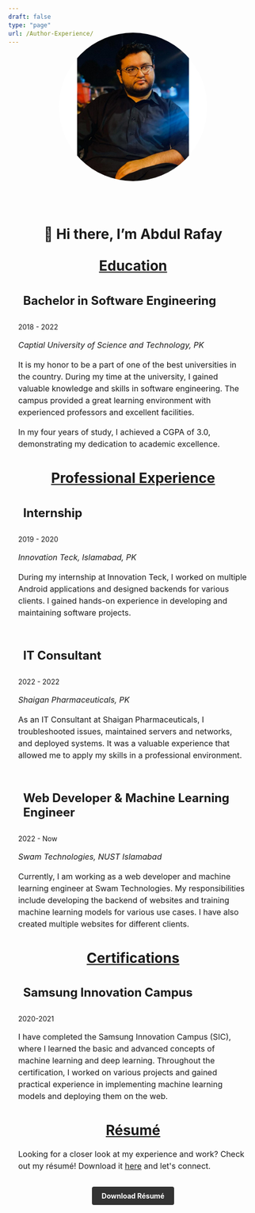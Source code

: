 ```yaml
---
draft: false
type: "page"
url: /Author-Experience/
---
```


<!-- <html>
<head>
  <title>Professional Experience</title>
  <link rel="stylesheet" href="https://cdnjs.cloudflare.com/ajax/libs/font-awesome/5.15.3/css/all.min.css">
  <style>
    body {
      font-family: Arial, sans-serif;
    }
    .container {
      max-width: 800px;
      margin: 0 auto;
      padding: 20px;
    }
    .circle {
      width: 300px;
      height: 300px;
      border-radius: 50%;
      margin: 0 auto;
      position: relative;
      transform: translateY(-20%);
      overflow: hidden;
    }
    .circle img {
      display: block;
      width: 100%;
      height: 100%;
      object-fit: cover;
    }
    .circle i {
      display: flex;
      justify-content: center;
      align-items: center;
      width: 100%;
      height: 100%;
      font-size: 120px;
    }
    h1 {
      text-align: center;
      margin-top: 30px;
      font-size: 28px;
      font-weight: bold;
    }
    h2 {
      font-size: 24px;
      font-weight: bold;
      margin-top: 20px;
    }
    h4 {
      font-size: 16px;
      font-weight: bold;
      margin-bottom: 5px;
    }
    p {
      font-size: 16px;
      line-height: 1.5;
    }
    .underline {
      text-decoration: underline;
    }
    .experience {
      margin-bottom: 40px;
    }
    .experience:last-child {
      margin-bottom: 0;
    }
    .experience-title {
      display: flex;
      align-items: center;
      margin-bottom: 10px;
    }
    .experience-title i {
      margin-right: 10px;
    }
    .duration {
      font-size: 14px;
      margin-bottom: 10px;
    }
    .description {
      margin-bottom: 20px;
    }
    .resume-link {
      display: block;
      text-align: center;
      margin-top: 40px;
    }
    .resume-link a {
      padding: 10px 20px;
      background-color: #333;
      color: #fff;
      text-decoration: none;
      font-weight: bold;
      border-radius: 4px;
      transition: background-color 0.3s;
    }
    .resume-link a:hover {
      background-color: #555;
    }
  </style>
</head>
<body>
  <div class="container">
    <div class="circle">
      <img src="/images/avatar.jpg" alt="Your Image">
    </div>
    <h1>👋 Hi there, I’m Abdul Rafay</h1>
    <h1 class="underline">Education</h1>
    <div class="experience">
      <div class="experience-title">
        <i class="fas fa-graduation-cap"></i>
        <h2>Bachelor in Software Engineering</h2>
      </div>
      <div class="duration">2018 - 2022</div>
      <p>
        <em>Captial University of Science and Technology, PK</em>
      </p>
      <p>
        It is my honor to be a part of one of the best universities in the country. During my time at the university, I gained valuable knowledge and skills in software engineering. The campus provided a great learning environment with experienced professors and excellent facilities.
      </p>
      <p>
        In my four years of study, I achieved a CGPA of 3.0, demonstrating my dedication to academic excellence.
      </p>
    </div>
    <h1 class="underline">Professional Experience</h1>
    <div class="experience">
      <div class="experience-title">
        <i class="fas fa-briefcase"></i>
        <h2>Internship</h2>
      </div>
      <div class="duration">2019 - 2020</div>
      <p>
        <em>Innovation Teck, Islamabad, PK</em>
      </p>
      <p>
        During my internship at Innovation Teck, I worked on multiple Android applications and designed backends for various clients. I gained hands-on experience in developing and maintaining software projects.
      </p>
    </div>
    <div class="experience">
      <div class="experience-title">
        <i class="fas fa-briefcase"></i>
        <h2>IT Consultant</h2>
      </div>
      <div class="duration">2022 - 2022</div>
      <p>
        <em>Shaigan Pharmaceuticals, PK</em>
      </p>
      <p>
        As an IT Consultant at Shaigan Pharmaceuticals, I troubleshooted issues, maintained servers and networks, and deployed systems. It was a valuable experience that allowed me to apply my skills in a professional environment.
      </p>
    </div>
    <div class="experience">
      <div class="experience-title">
        <i class="fas fa-briefcase"></i>
        <h2>Web Developer & Machine Learning Engineer</h2>
      </div>
      <div class="duration">2022 - Now</div>
      <p>
        <em>Swam Technologies, NUST Islamabad</em>
      </p>
      <p>
        Currently, I am working as a web developer and machine learning engineer at Swam Technologies. My responsibilities include developing the backend of websites and training machine learning models for various use cases. I have also created multiple websites for different clients.
      </p>
    </div>
    <h1 class="underline">Certifications</h1>
    <div class="experience">
      <div class="experience-title">
        <i class="fas fa-certificate"></i>
        <h2>Samsung Innovation Campus</h2>
      </div>
      <div class="duration">2020-2021</div>
      <p>
        I have completed the Samsung Innovation Campus (SIC), where I learned the basic and advanced concepts of machine learning and deep learning. Throughout the certification, I worked on various projects and gained practical experience in implementing machine learning models and deploying them on the web.
      </p>
    </div>
    <h1 class="underline">Résumé</h1>
    <p>
      Looking for a closer look at my experience and work? Check out my résumé! Download it
      <a href="/images/CV/Abdul-Rafay.pdf" download>here</a> and let's connect.
    </p>
    <div class="resume-link">
      <a href="/images/CV/Abdul-Rafay.pdf" download>Download Résumé</a>
    </div>
  </div>
</body>
</html> -->

<html>
<head>
  <title>Professional Experience</title>
  <link rel="stylesheet" href="https://cdnjs.cloudflare.com/ajax/libs/font-awesome/5.15.3/css/all.min.css">
  <style>
    body {
      transition: color 0.3s, background-color 0.3s;
    }
    body.dark-mode {
      color: #f5f5f5;
      background-color: #333333;
    }
    .container {
      max-width: 800px;
      margin: 0 auto;
      padding: 20px;
    }
    .circle {
      width: 300px;
      height: 300px;
      border-radius: 50%;
      margin: 0 auto;
      position: relative;
      transform: translateY(-20%);
      overflow: hidden;
    }
    .circle img {
      display: block;
      width: 100%;
      height: 100%;
      object-fit: cover;
    }
    .circle i {
      display: flex;
      justify-content: center;
      align-items: center;
      width: 100%;
      height: 100%;
      font-size: 120px;
    }
    h1 {
      text-align: center;
      margin-top: 30px;
      font-size: 28px;
      font-weight: bold;
    }
    h1.underline {
      text-decoration: underline;
    }
    h2 {
      font-size: 24px;
      font-weight: bold;
      margin-top: 20px;
    }
    h4 {
      font-size: 16px;
      font-weight: bold;
      margin-bottom: 5px;
    }
    p {
      font-size: 16px;
      line-height: 1.5;
    }
    .experience {
      margin-bottom: 40px;
    }
    .experience:last-child {
      margin-bottom: 0;
    }
    .experience-title {
      display: flex;
      align-items: center;
      margin-bottom: 10px;
    }
    .experience-title i {
      margin-right: 10px;
    }
    .duration {
      font-size: 14px;
      margin-bottom: 10px;
    }
    .description {
      margin-bottom: 20px;
    }
    .resume-link {
      display: block;
      text-align: center;
      margin-top: 40px;
    }
    .resume-link a {
      padding: 10px 20px;
      background-color: #333;
      color: #fff;
      text-decoration: none;
      font-weight: bold;
      border-radius: 4px;
      transition: background-color 0.3s;
    }
    .resume-link a:hover {
      background-color: #555;
    }
    .dark-mode-toggle {
      text-align: center;
      margin-bottom: 20px;
    }
    .dark-mode-toggle button {
      background-color: #333;
      color: #fff;
      border: none;
      padding: 8px 16px;
      font-weight: bold;
      border-radius: 4px;
      cursor: pointer;
      transition: background-color 0.3s;
    }
    .dark-mode-toggle button:hover {
      background-color: #555;
    }
  </style>
</head>
<body>
  <div class="container">
    <div class="circle">
      <img src="/images/avatar.jpg" alt="Your Image">
    </div>
    <h1>👋 Hi there, I’m Abdul Rafay</h1>
    <h1 class="underline">Education</h1>
    <div class="experience">
      <div class="experience-title">
        <i class="fas fa-graduation-cap"></i>
        <h2>Bachelor in Software Engineering</h2>
      </div>
      <div class="duration">2018 - 2022</div>
      <p>
        <em>Captial University of Science and Technology, PK</em>
      </p>
      <p>
        It is my honor to be a part of one of the best universities in the country. During my time at the university, I gained valuable knowledge and skills in software engineering. The campus provided a great learning environment with experienced professors and excellent facilities.
      </p>
      <p>
        In my four years of study, I achieved a CGPA of 3.0, demonstrating my dedication to academic excellence.
      </p>
    </div>
    <h1 class="underline">Professional Experience</h1>
    <div class="experience">
      <div class="experience-title">
        <i class="fas fa-briefcase"></i>
        <h2>Internship</h2>
      </div>
      <div class="duration">2019 - 2020</div>
      <p>
        <em>Innovation Teck, Islamabad, PK</em>
      </p>
      <p>
        During my internship at Innovation Teck, I worked on multiple Android applications and designed backends for various clients. I gained hands-on experience in developing and maintaining software projects.
      </p>
    </div>
    <div class="experience">
      <div class="experience-title">
        <i class="fas fa-briefcase"></i>
        <h2>IT Consultant</h2>
      </div>
      <div class="duration">2022 - 2022</div>
      <p>
        <em>Shaigan Pharmaceuticals, PK</em>
      </p>
      <p>
        As an IT Consultant at Shaigan Pharmaceuticals, I troubleshooted issues, maintained servers and networks, and deployed systems. It was a valuable experience that allowed me to apply my skills in a professional environment.
      </p>
    </div>
    <div class="experience">
      <div class="experience-title">
        <i class="fas fa-briefcase"></i>
        <h2>Web Developer & Machine Learning Engineer</h2>
      </div>
      <div class="duration">2022 - Now</div>
      <p>
        <em>Swam Technologies, NUST Islamabad</em>
      </p>
      <p>
        Currently, I am working as a web developer and machine learning engineer at Swam Technologies. My responsibilities include developing the backend of websites and training machine learning models for various use cases. I have also created multiple websites for different clients.
      </p>
    </div>
    <h1 class="underline">Certifications</h1>
    <div class="experience">
      <div class="experience-title">
        <i class="fas fa-certificate"></i>
        <h2>Samsung Innovation Campus</h2>
      </div>
      <div class="duration">2020-2021</div>
      <p>
        I have completed the Samsung Innovation Campus (SIC), where I learned the basic and advanced concepts of machine learning and deep learning. Throughout the certification, I worked on various projects and gained practical experience in implementing machine learning models and deploying them on the web.
      </p>
    </div>
    <h1 class="underline">Résumé</h1>
    <p>
      Looking for a closer look at my experience and work? Check out my résumé! Download it
      <a href="/images/CV/Abdul-Rafay.pdf" download>here</a> and let's connect.
    </p>
    <div class="resume-link">
      <a href="/images/CV/Abdul-Rafay.pdf" download>Download Résumé</a>
    </div>
  </div>

  <script>
    function toggleDarkMode() {
      const body = document.body;
      body.classList.toggle("dark-mode");
    }
  </script>
</body>
</html>
